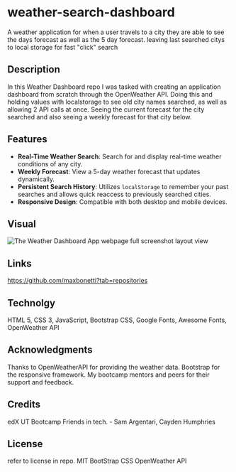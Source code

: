 # weather-search-dashboard
A weather application for when a user travels to a city they are able to see the days forecast as well as the 5 day forecast. leaving last searched citys to local storage for fast "click" search

## Description 
In this Weather Dashboard repo I was tasked with creating an application dashboard from scratch through the OpenWeather API. Doing this and holding values with localstorage to see old city names searched, as well as allowing 2 API calls at once. Seeing the current forecast for the city searched and also seeing a weekly forecast for that city below.

## Features

- **Real-Time Weather Search**: Search for and display real-time weather conditions of any city.
- **Weekly Forecast**: View a 5-day weather forecast that updates dynamically.
- **Persistent Search History**: Utilizes `localStorage` to remember your past searches and allows quick reaccess to previously searched cities.
- **Responsive Design**: Compatible with both desktop and mobile devices.

## Visual  

![The Weather Dashboard App webpage full screenshot layout view]()


## Links 

https://github.com/maxbonetti?tab=repositories

## Technolgy
HTML 5,
CSS 3,
JavaScript,
Bootstrap CSS,
Google Fonts,
Awesome Fonts,
OpenWeather API

## Acknowledgments

Thanks to OpenWeatherAPI for providing the weather data.
Bootstrap for the responsive framework.
My bootcamp mentors and peers for their support and feedback.

## Credits
edX UT Bootcamp
 Friends in tech. - Sam Argentari, Cayden Humphries


## License
refer to license in repo.
MIT
BootStrap CSS
OpenWeather API